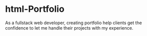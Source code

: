 # html-Portfolio
As a fullstack web developer, creating portfolio help clients get the confidence to let me handle their projects with my experience.
